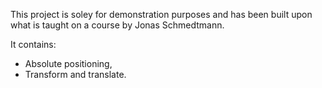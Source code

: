 This project is soley for demonstration purposes and has been built upon what is taught on a course by Jonas Schmedtmann.

It contains:

- Absolute positioning,
- Transform and translate.
